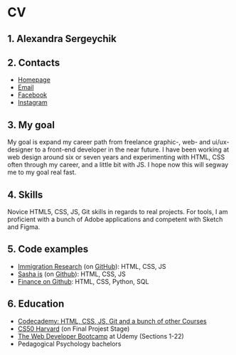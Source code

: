 # CV

## 1. Alexandra Sergeychik

## 2. Contacts
* [Homepage](http://aliaxandra.com/)
* [Email](mailto:aliaxandra@gmail.com)
* [Facebook](https://www.facebook.com/sasha.sergeichik) 
* [Instagram](https://www.instagram.com/aliaxandra)

## 3. My goal
My goal is expand my career path from freelance graphic-, web- and ui/ux-designer to a front-end developer in the near future. I have been working at web design around six or seven years and experimenting with HTML, CSS often through my career, and a little bit with JS. I hope now this will segway me to my goal real fast.

## 4. Skills
Novice HTML5, CSS, JS, Git skills in regards to real projects. For tools, I am proficient with a bunch of Adobe applications and competent with Sketch and Figma.

## 5. Code examples
* [Immigration Research](http://aliaxandra.com/immigration-research2/) (on [GitHub](https://github.com/aliaxandra/immigration-research2)): HTML, CSS, JS
* [Sasha is](https://sasha-is.netlify.app/index.html) (on [Github](https://github.com/aliaxandra/cs50-project-homepage)): HTML, CSS, JS
* [Finance on Github](https://github.com/aliaxandra/cs50-project-finance): HTML, CSS, Python, SQL

## 6. Education
* [Codecademy: HTML, CSS, JS, Git and a bunch of other Courses](https://www.codecademy.com/users/aliaxandra/achievements)
* [CS50 Harvard](https://cs50.harvard.edu/x/2020/) (on Final Projest Stage)
* [The Web Developer Bootcamp](https://www.udemy.com/the-web-developer-bootcamp/) at Udemy (Sections 1-22)
* Pedagogical Psychology bachelors